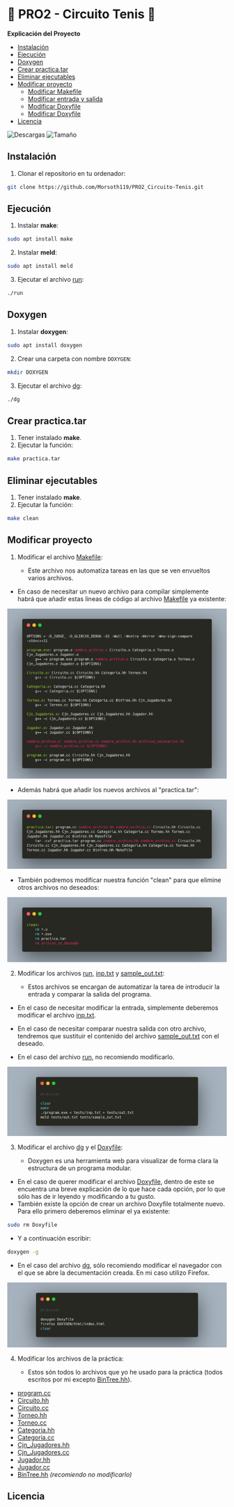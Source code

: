 # 🎾 PRO2 - Circuito Tenis 🎾

**Explicación del Proyecto**

* [Instalación](#instalacion)
* [Ejecución](#ejecucion)
* [Doxygen](#doxygen)
* [Crear practica.tar](#practica-tar)
* [Eliminar ejecutables](#clean)
* [Modificar proyecto](#modificar)
    * [Modificar Makefile](#modificar-makefile)
    * [Modificar entrada y salida](#modificar-io)
    * [Modificar Doxyfile](#modificar-doxyfile)
    * [Modificar Doxyfile](#modificar-prac)
* [Licencia](#licencia)

![Descargas](https://img.shields.io/github/downloads/Morsoth119/PRO2_Circuito-Tenis/total)
![Tamaño](https://img.shields.io/github/repo-size/Morsoth119/PRO2_Circuito-Tenis)

<a id="instalacion"></a>

## Instalación
1. Clonar el repositorio en tu ordenador:
```sh
git clone https://github.com/Morsoth119/PRO2_Circuito-Tenis.git
```

<a id="ejecucion"></a>

## Ejecución
1. Instalar **make**:
```sh
sudo apt install make
```
2. Instalar **meld**:
```sh
sudo apt install meld
```
3. Ejecutar el archivo [run](run):
```sh
./run
```

<a id="doxygen"></a>

## Doxygen
1. Instalar **doxygen**:
```sh
sudo apt install doxygen
```
2. Crear una carpeta con nombre `DOXYGEN`:
```sh
mkdir DOXYGEN
```
3. Ejecutar el archivo [dg](dg):
```sh
./dg
```

<a id="practica-tar"></a>

## Crear practica.tar
1. Tener instalado **make**.
2. Ejecutar la función:
```sh
make practica.tar
```

<a id="clean"></a>

## Eliminar ejecutables
1. Tener instalado **make**.
2. Ejecutar la función:
```sh
make clean
```

<a id="modificar"></a>

## Modificar proyecto

<a id="modificar-makefile"></a>

1. Modificar el archivo [Makefile](Makefile):

    * Este archivo nos automatiza tareas en las que se ven envueltos varios archivos.
* En caso de necesitar un nuevo archivo para compilar simplemente habrá que añadir estas lineas de código al archivo [Makefile](Makefile) ya existente:

![Compilacion](img/comp.png) 

* Además habrá que añadir los nuevos archivos al "practica.tar":

![Practica](img/practica.png)

* También podremos modificar nuestra función "clean" para que elimine otros archivos no deseados:

![Clean](img/clean.png)

<a id="modificar-io"></a>

2. Modificar los archivos [run](run), [inp.txt](tests/inp.txt) y [sample_out.txt](tests/sample_out.txt):

    * Estos archivos se encargan de automatizar la tarea de introducir la entrada y comparar la salida del programa.

* En el caso de necesitar modificar la entrada, simplemente deberemos modificar el archivo [inp.txt](tests/inp.txt).

* En el caso de necesitar comparar nuestra salida con otro archivo, tendremos que sustituir el contenido del archivo [sample_out.txt](tests/sample_out.txt) con el deseado.

* En el caso del archivo [run](run), no recomiendo modificarlo.

![Run](img/run.png)

<a id="modificar-doxyfile"></a>

3. Modificar el archivo [dg](dg) y el [Doxyfile](Doxtfile):

    * Doxygen es una herramienta web para visualizar de forma clara la estructura de un programa modular.

* En el caso de querer modificar el archivo [Doxyfile](Doxtfile), dentro de este se encuentra una breve explicación de lo que hace cada opción, por lo que sólo has de ir leyendo y modificando a tu gusto.
* También existe la opción de crear un archivo Doxyfile totalmente nuevo. Para ello primero deberemos eliminar el ya existente:
```sh
sudo rm Doxyfile
```
* Y a continuación escribir:
```sh
doxygen -g
```

* En el caso del archivo [dg](dg), sólo recomiendo modificar el navegador con el que se abre la decumentación creada. En mi caso utilizo Firefox.

![Doxygen](img/dg.png)

<a id="modificar-prac"></a>

4. Modificar los archivos de la práctica:

    * Estos són todos lo archivos que yo he usado para la práctica (todos escritos por mi excepto [BinTree.hh](BinTree.hh)).

* [program.cc](program.cc)
* [Circuito.hh](Circuito.hh)
* [Circuito.cc](Circuito.cc)
* [Torneo.hh](Torneo.hh)
* [Torneo.cc](Torneo.cc)
* [Categoria.hh](Categoria.hh)
* [Categoria.cc](Categoria.cc)
* [Cjn_Jugadores.hh](Cjn_Jugadores.hh)
* [Cjn_Jugadores.cc](Cjn_Jugadores.cc)
* [Jugador.hh](Jugador.hh)
* [Jugador.cc](Jugador.cc)
* [BinTree.hh](BinTree.hh) _(recomiendo no modificarlo)_

<a id="licencia"></a>

## Licencia

